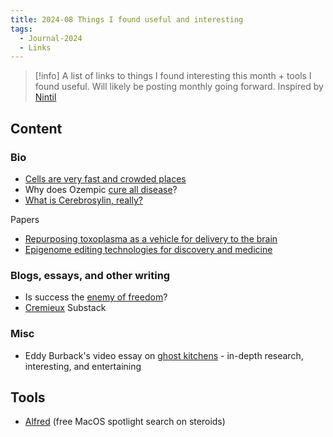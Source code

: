 ```yaml
---
title: 2024-08 Things I found useful and interesting
tags:
  - Journal-2024
  - Links
---
```

>[!info] A list of links to things I found interesting this month + tools I found useful. Will likely be posting monthly going forward. Inspired by [Nintil](https://nintil.com/links-77)
## Content
### Bio
- [Cells are very fast and crowded places](https://www.righto.com/2011/07/cells-are-very-fast-and-crowded-places.html)
- Why does Ozempic [cure all disease]( https://www.astralcodexten.com/p/why-does-ozempic-cure-all-diseases )?
- [What is Cerebrosylin, really?](https://moreisdifferent.blog/p/wth-is-cerebrolysin-actually?open=false#%C2%A7hplc-mass-spectroscopy-of-cerebrolysin-fails-to-show-any-neurotrophic-peptides) 

Papers
- [Repurposing toxoplasma as a vehicle for delivery to the brain](https://www.nature.com/articles/s41564-024-01750-6#Sec12)
- [Epigenome editing technologies for discovery and medicine](https://www.nature.com/articles/s41587-024-02320-1.epdf?sharing_token=1OTaY_H8UEbK6y8xYrZgb9RgN0jAjWel9jnR3ZoTv0MMucb2sGpRh2f9CEwSN9LKP2ZzIbuezsw0IS4UsaAYmTQ1r79iLokyQ7zWEFSi6tp1Aum8-MpxZLUY9ry9F-_IgGe3MdQfV5rjrHHq7LIF01eLwvT51NZn6z4swijdxLU%3D)
### Blogs, essays, and other writing
- Is success the [enemy of freedom](https://www.lesswrong.com/posts/D4hHASaZuLCW92gMy/is-success-the-enemy-of-freedom-full)?
- [Cremieux](https://www.cremieux.xyz/) Substack
### Misc
- Eddy Burback's video essay on [ghost kitchens](https://www.youtube.com/watch?v=KkIkymh5Ayg) - in-depth research, interesting, and entertaining
## Tools 
- [Alfred](https://www.alfredapp.com/) (free MacOS spotlight search on steroids)